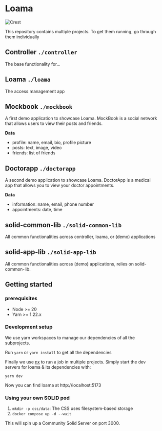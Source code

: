 # Loama

![Crest](https://github.com/user-attachments/assets/b083b4d0-f655-4385-9a6e-08c632b860b7)

This repository contains multiple projects. To get them running, go through them individually

## Controller `./controller`

The base functionality for...

## Loama `./loama`

The access management app

## Mockbook `./mockbook`

A first demo application to showcase Loama.
MockBook is a social network that allows users to view their posts and friends.

**Data**

- profile: name, email, bio, profile picture
- posts: text, image, video
- friends: list of friends

## Doctorapp `./doctorapp`

A second demo application to showcase Loama.
DoctorApp is a medical app that allows you to view your doctor appointments.

**Data**

- information: name, email, phone number
- appointments: date, time

## solid-common-lib `./solid-common-lib`

All common functionalities across controller, loama, or (demo) applications

## solid-app-lib `./solid-app-lib`

All common functionalities across (demo) applications,
relies on solid-common-lib.

## Getting started

### prerequisites

- Node >= 20
- Yarn >= 1.22.x

### Development setup

We use yarn workspaces to manage our dependencies of all the subprojects.

Run `yarn` or `yarn install` to get all the dependencies

Finally we use [nx](nx.dev) to run a job in multiple projects. Simply start the dev servers for loama & its dependencies with:

`yarn dev`

Now you can find loama at http://localhost:5173

### Using your own SOLID pod

1. `mkdir -p css/data`: The CSS uses filesystem-based storage
2. `docker compose up -d --wait`

This will spin up a Community Solid Server on port 3000.
